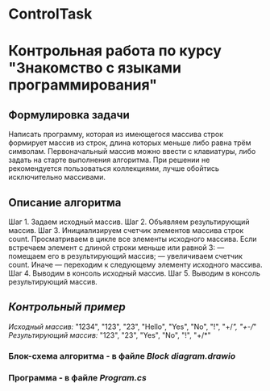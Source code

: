 # ControlTask

# Контрольная работа по курсу "Знакомство с языками программирования"

## **Формулировка задачи**

Написать программу, которая из имеющегося массива строк формирует массив из строк, длина которых меньше либо равна трём символам. Первоначальный массив можно ввести с клавиатуры, либо задать на старте выполнения алгоритма. При решении не рекомендуется пользоваться коллекциями, лучше обойтись исключительно массивами.

## **Описание алгоритма**

Шаг 1. Задаем исходный массив.
Шаг 2. Объявляем результирующий массив.
Шаг 3. Инициализируем счетчик элементов массива строк count.
Просматриваем в цикле все элементы исходного массива.
Если встречаем элемент с длиной строки меньше или равной 3:
— помещаем его в результирующий массив;
— увеличиваем счетчик count.
Иначе — переходим к следующему элементу исходного массива.
Шаг 4. Выводим в консоль исходный массив.
Шаг 5. Выводим в консоль результирующий массив.

## *Контрольный пример*
*Исходный массив:*
"1234", "123", "23", "Hello", "Yes", "No", "!", "+/*", "+-/*"
*Результирующий массив:*
"123", "23", "Yes", "No", "!", "+/*"


### Блок-схема алгоритма - в файле *Block diagram.drawio*

### Программа - в файле *Program.cs*

